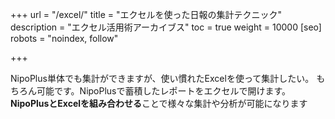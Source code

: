 +++
url = "/excel/"
title = "エクセルを使った日報の集計テクニック"
description = "エクセル活用術アーカイブス"
toc = true
weight = 10000
[seo]
robots = "noindex, follow"

+++

NipoPlus単体でも集計ができますが、使い慣れたExcelを使って集計したい。
もちろん可能です。NipoPlusで蓄積したレポートをエクセルで開けます。
**NipoPlusとExcelを組み合わせる**ことで様々な集計や分析が可能になります
